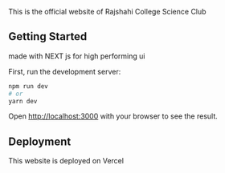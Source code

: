 This is the official website of Rajshahi College Science Club

## Getting Started

made with NEXT js for high performing ui

First, run the development server:

```bash
npm run dev
# or
yarn dev
```

Open [http://localhost:3000](http://localhost:3000) with your browser to see the result.


## Deployment

This website is deployed on Vercel
